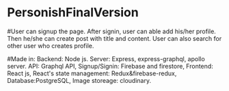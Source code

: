 # PersonishFinalVersion

#User can signup the page. After signin, user can able add his/her profile. Then he/she can create post with title and content. User can also search for other user who creates profile.

#Made in: Backend: Node js. Server: Express, express-graphql, apollo server. API: Graphql API, Signup/Signin: Firebase and firestore, Frontend: React js, React's state management: Redux&firebase-redux, Database:PostgreSQL, Image storeage: cloudinary.
